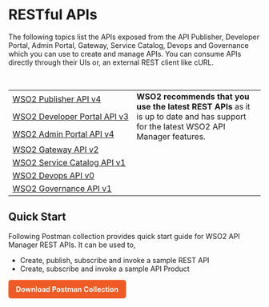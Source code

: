 # RESTful APIs

The following topics list the APIs exposed from the API Publisher, Developer Portal, Admin Portal, Gateway, Service Catalog, Devops and Governance which you can use to create and manage APIs. You can consume APIs directly through their UIs or, an external REST client like cURL.

<br>
<table>
  <tr>
    <td nowrap="true"><a href="{{base_path}}/reference/product-apis/publisher-apis/publisher-v4/publisher-v4/">WSO2 Publisher API v4</a></td>
    <td rowspan="3" class="md-typeset__td"><b>WSO2 recommends that you use the latest REST APIs</b> as it is up to date and has support for the latest WSO2 API Manager features.
    </td>
  </tr>
  <tr>
    <td nowrap="true"><a href="{{base_path}}/reference/product-apis/devportal-apis/devportal-v3/devportal-v3/">WSO2 Developer Portal API v3</a></td>
  </tr>
   <tr>
    <td nowrap="true"><a href="{{base_path}}/reference/product-apis/admin-apis/admin-v4/admin-v4/">WSO2 Admin Portal API v4</a></td>
  </tr>
  <tr>
    <td nowrap="true"><a href="{{base_path}}/reference/product-apis/gateway-apis/gateway-v2/gateway-v2/">WSO2 Gateway API v2</a></td>
    <td rowspan="3" class="md-typeset__td"></td>
  </tr>
  <tr>
    <td nowrap="true"><a href="{{base_path}}/reference/product-apis/service-catalog-apis/service-catalog-v1/service-catalog-v1/">WSO2 Service Catalog API v1</a></td>
  </tr>
  <tr>
    <td nowrap="true"><a href="{{base_path}}/reference/product-apis/devops-apis/devops-v0/devops-v0/">WSO2 Devops API v0</a></td>
  </tr>
  <tr>
    <td nowrap="true"><a href="{{base_path}}/reference/product-apis/governance-apis/governance-v1/governance-v1/">WSO2 Governance API v1</a></td>
    </td>
  </tr>
</table>

## Quick Start

Following Postman collection provides quick start guide for WSO2 API Manager REST APIs. It can be used to,
 
 * Create, publish, subscribe and invoke a sample REST API
 * Create, subscribe and invoke a sample API Product 

<a href="../../../assets/attachments/reference/quick-start-postman-collection.json"
download="WSO2 API Manager 4.4.0 Quick Start.postman_collection.json"
style="display: inline-block; padding: 10px 15px; color: white; background-color: #ef5b25; text-align: center; text-decoration: none; border-radius: 5px;font-weight: bold;">
Download Postman Collection
</a>



